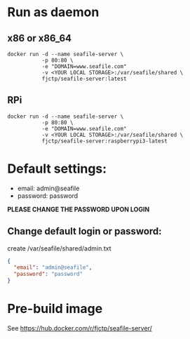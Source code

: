 # Run as daemon
## x86 or x86_64
```
docker run -d --name seafile-server \
           -p 80:80 \
           -e "DOMAIN=www.seafile.com"
           -v <YOUR LOCAL STORAGE>:/var/seafile/shared \
           fjctp/seafile-server:latest
```
## RPi
```
docker run -d --name seafile-server \
           -p 80:80 \
           -e "DOMAIN=www.seafile.com"
           -v <YOUR LOCAL STORAGE>:/var/seafile/shared \
           fjctp/seafile-server:raspberrypi3-latest
```

# Default settings:
+ email: admin@seafile
+ password: password

**PLEASE CHANGE THE PASSWORD UPON LOGIN**

## Change default login or password:
create /var/seafile/shared/admin.txt
``` json
{
  "email": "admin@seafile",
  "password": "password"
}
```

# Pre-build image
See https://hub.docker.com/r/fjctp/seafile-server/
